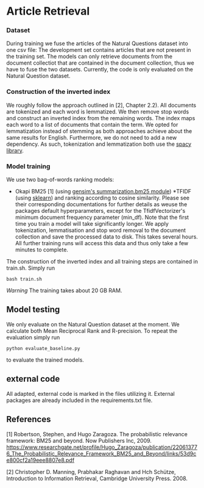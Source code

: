 # Article Retrieval

### Dataset

During training we fuse the articles of the Natural Questions dataset into one csv file: The development set contains  articles that are not present in the training set. The models can only retrieve documents from the document collectiot that are contained in the document collection, thus we have to fuse the two datasets.
Currently, the code is only evaluated on the Natural Question dataset.


### Construction of the inverted index

We roughly follow the approach outlined in [2], Chapter 2.2). All documents are tokenized and each word is lemmatized.  We then remove stop words and construct an inverted index from the remaining words. The index maps each word to a list of documents that contain the term. We opted for lemmatization instead of stemming as both approaches achieve about the same results for English. Furthermore, we do not need to add a new dependency. As such, tokenization and lemmatization both use the [spacy library](https://spacy.io/).

### Model training

We use two bag-of-words ranking models:
* Okapi BM25 [1] (using [gensim's summarization.bm25 module](https://radimrehurek.com/gensim_3.8.3/summarization/bm25.html))
*TFIDF (using [sklearn](https://scikit-learn.org/stable/modules/generated/sklearn.feature_extraction.text.TfidfVectorizer.html)) and ranking according to cosine similarity. Please see their corresponding documentations for further details as weuse the packages default hyperparameters, except for the TfidfVectorizer's minimum document frequency parameter (min_df).
Note that the first time you train a model will take significantly longer. We apply tokenization, lemmatisation and stop word removal to the document collection and save the processed data to disk. This takes several hours. All further training runs will access this data and thus only take a few minutes to complete. 


The construction of the inverted index and all training steps are contained in train.sh. Simply run
```
bash train.sh
```

*Warning* The training takes about 20 GB RAM.

## Model testing

We only evaluate on the Natural Question dataset at the moment. We calculate both Mean Reciprocal Rank and R-precision.
To repeat the evaluation simply run
```
python evaluate_baseline.py
```
to evaluate the trained models.


## external code

All adapted, external code is marked in the files utilizing it. External packages are already included in the requirements.txt file.



## References
[1] Robertson, Stephen, and Hugo Zaragoza. The probabilistic relevance framework: BM25 and beyond. Now Publishers Inc, 2009. https://www.researchgate.net/profile/Hugo_Zaragoza/publication/220613776_The_Probabilistic_Relevance_Framework_BM25_and_Beyond/links/53d9ce800cf2a19eee8807e8.pdf
    
[2] Christopher D. Manning, Prabhakar Raghavan and Hch Schütze, Introduction to Information Retrieval, Cambridge University Press. 2008.
